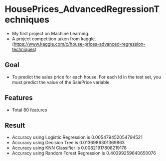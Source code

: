 # HousePrices_AdvancedRegressionTechniques

* My first project on Machine Learning. 
* A project competition taken from kaggle. (https://www.kaggle.com/c/house-prices-advanced-regression-techniques)

## Goal

* To predict the sales price for each house. For each Id in the test set, you must predict the value of 
the SalePrice variable. 

## Features

* Total 80 features
 
## Result

* Accuracy using Logistic Regression is 0.005479452054794521
* Accuracy using Decision Tree is 0.0136986301369863
* Accuracy using KNN Classifier is 0.00821917808219178
* Accuracy using Random Forest Regression is 0.40399259640650076
